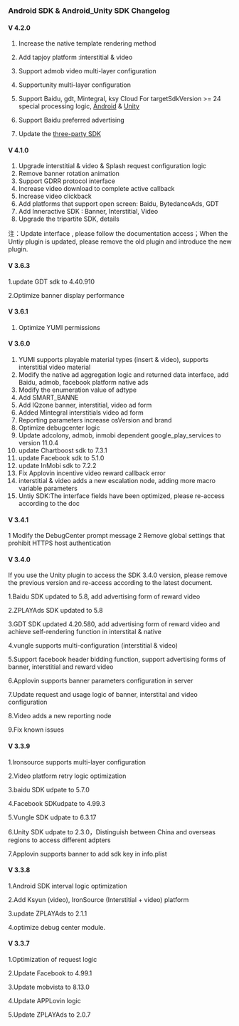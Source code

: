###  Android SDK & Android_Unity SDK Changelog

#### V 4.2.0

1. Increase the native template rendering method

2. Add tapjoy platform :interstitial & video

3. Support admob video multi-layer configuration

4. Supportunity multi-layer configuration

5. Support Baidu, gdt, Mintegral, ksy Cloud For targetSdkVersion >= 24 special processing logic, [Android](https://github.com/yumimobi/YumiMediationSDKDemo-Android/blob/master/docs/YumiMediationSDK%20for%20Android%20Download%20Page.md) & [Unity](https://github.com/yumimobi/YumiMediationSDK-Unity/blob/master/source/document/YumiMediationSDK%20for%20Unity(en).md#751-gdt%E5%B9%BF%E7%82%B9%E9%80%9A-platform-native-ad-cont-show-media-native-ad-probleam)

6. Support Baidu preferred advertising

7. Update the [three-party SDK](https://github.com/yumimobi/YumiMediationSDKDemo-Android/blob/master/docs/YumiMediationSDK%20for%20Android%20Download%20Page.md)

#### V 4.1.0

1. Upgrade interstitial & video & Splash request configuration logic
2. Remove banner rotation animation
3. Support GDRR protocol interface
4. Increase video download to complete active callback
5. Increase video clickback
6. Add platforms that support open screen: Baidu, BytedanceAds, GDT
7. Add  Inneractive SDK : Banner, Interstitial, Video
8. Upgrade the tripartite SDK, details 

注：Update  interface , please follow the documentation access；When the Untiy plugin is updated, please remove the old plugin and introduce the new plugin.


#### V 3.6.3

1.update GDT sdk to 4.40.910 

2.Optimize banner display performance

####  V 3.6.1

1. Optimize YUMI permissions

####  V 3.6.0

1. YUMI supports playable material types (insert & video), supports interstitial video material
2. Modify the native ad aggregation logic and returned data interface, add Baidu, admob, facebook platform native ads
3. Modify the enumeration value of adtype
4. Add SMART_BANNE
5. Add IQzone banner, interstitial, video ad form
6. Added Mintegral interstitials video ad form
7. Reporting parameters increase osVersion and brand
8. Optimize debugcenter logic
9. Update adcolony, admob, inmobi dependent google_play_services to version 11.0.4
10. update Chartboost sdk to 7.3.1
11. update Facebook sdk to 5.1.0
12. update InMobi sdk to 7.2.2
13. Fix Applovin incentive video reward callback error
14. interstitial & video adds a new escalation node, adding more macro variable parameters
15. Untiy SDK:The interface fields have been optimized, please re-access according to the doc

####  V 3.4.1
1 Modify the DebugCenter prompt message
2 Remove global settings that prohibit HTTPS host authentication

#### V 3.4.0

If you use the Unity plugin to access the SDK 3.4.0 version, please remove the previous version and re-access according to the latest document.

1.Baidu SDK updated to 5.8, add advertising form of reward video

2.ZPLAYAds SDK updated to 5.8

3.GDT SDK updated 4.20.580, add advertising form of reward video and achieve self-rendering function in interstital & native

4.vungle supports multi-configuration (interstitial & video)

5.Support facebook header bidding function, support advertising forms of banner, interstitial and reward video

6.Applovin supports banner parameters configuration in server 

7.Update request and usage logic of banner, interstital and video configuration

8.Video adds a new reporting node

9.Fix known issues


#### V 3.3.9

1.Ironsource supports multi-layer configuration

2.Video platform retry logic optimization

3.baidu SDK udpate to 5.7.0

4.Facebook SDKudpate to 4.99.3

5.Vungle SDK udpate to 6.3.17

6.Unity SDK udpate to 2.3.0，Distinguish between China and overseas regions to access different adpters

7.Applovin supports banner to add sdk key in info.plist


#### V 3.3.8

1.Android SDK interval logic optimization

2.Add  Ksyun (video), IronSource (Interstitial + video) platform

3.update ZPLAYAds to 2.1.1

4.optimize debug center module.

#### V 3.3.7
1.Optimization of request logic

2.Update Facebook to 4.99.1

3.Update mobvista to 8.13.0

4.Update APPLovin logic

5.Update ZPLAYAds to 2.0.7
